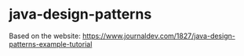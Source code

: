 # java-design-patterns 

  Based on the website: https://www.journaldev.com/1827/java-design-patterns-example-tutorial
